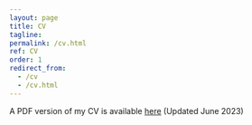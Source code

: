 ```yaml
---
layout: page
title: CV
tagline: 
permalink: /cv.html
ref: CV
order: 1
redirect_from:
  - /cv
  - /cv.html
---
```


﻿A PDF version of my CV is available [here](cv/CoxCV.pdf) (Updated June 2023)
